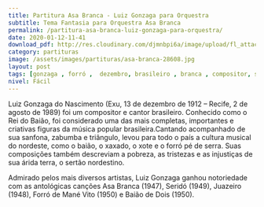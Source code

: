 ```yaml
---
title: Partitura Asa Branca - Luiz Gonzaga para Orquestra
subtitle: Tema Fantasia para Orquestra Asa Branca
permalink: /partitura-asa-branca-luiz-gonzaga-para-orquestra/
date: 2020-01-12-11-41
download_pdf: http://res.cloudinary.com/djmnbpi6a/image/upload/fl_attachment/v1/sheetmusic/luiz-gonzaga-asa-branca-oliveira-neto-argemiro-correia-sheet-music.pdf
category: partituras
image: /assets/images/partituras/asa-branca-28608.jpg
layout: post
tags: [gonzaga , forró ,  dezembro, brasileiro , branca , compositor, sanfona ]
nivel: Fácil
---
```

Luiz Gonzaga do Nascimento (Exu, 13 de dezembro de 1912 – Recife, 2 de agosto de 1989) foi um compositor e cantor brasileiro. Conhecido como o Rei do Baião, foi considerado uma das mais completas, importantes e criativas figuras da música popular brasileira.Cantando acompanhado de sua sanfona, zabumba e  triângulo, levou para todo o país a cultura musical do nordeste, como o baião, o xaxado, o xote e o forró pé de serra. Suas composições também descreviam a pobreza, as tristezas e as injustiças de sua árida terra, o sertão nordestino.

Admirado pelos mais diversos artistas, Luiz Gonzaga ganhou notoriedade com as antológicas canções Asa Branca (1947), Seridó (1949), Juazeiro (1948), Forró de Mané Vito (1950) e Baião de Dois (1950).
